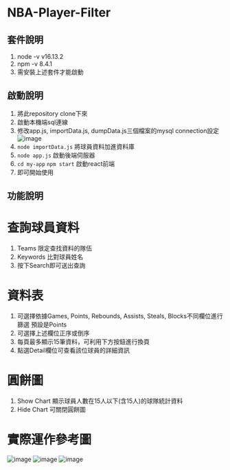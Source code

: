 # NBA-Player-Filter

## 套件說明
1. node -v v16.13.2
2. npm -v 8.4.1
3. 需安裝上述套件才能啟動

## 啟動說明
1. 將此repository clone下來
2. 啟動本機端sql連線
3. 修改app.js, importData.js, dumpData.js三個檔案的mysql connection設定
![image](https://user-images.githubusercontent.com/66670167/173234582-01f18de8-dad6-4fdd-89a2-0a64e2d90cf6.png)
4. ```node importData.js``` 將球員資料加進資料庫
5. ```node app.js``` 啟動後端伺服器
6. ```cd my-app``` ```npm start``` 啟動react前端
7. 即可開始使用

## 功能說明
# 查詢球員資料
1. Teams 限定查找資料的隊伍
2. Keywords 比對球員姓名
3. 按下Search即可送出查詢

# 資料表
1. 可選擇依據Games, Points, Rebounds, Assists, Steals, Blocks不同欄位進行篩選 預設是Points
2. 可選擇上述欄位正序或倒序
3. 每頁最多顯示15筆資料，可利用下方按鈕進行換頁
4. 點選Detail欄位可查看該位球員的詳細資訊

# 圓餅圖
1. Show Chart 顯示球員人數在15人以下(含15人)的球隊統計資料
2. Hide Chart 可關閉圓餅圖

# 實際運作參考圖
![image](https://user-images.githubusercontent.com/66670167/173235406-dfbea58e-4f30-478d-bd3a-bdd6690bf504.png)
![image](https://user-images.githubusercontent.com/66670167/173235422-c7b4fac4-39ee-4552-9111-07910e92ba35.png)
![image](https://user-images.githubusercontent.com/66670167/173235432-1af1bbdf-3418-43aa-8d00-b1ae4552cee0.png)

